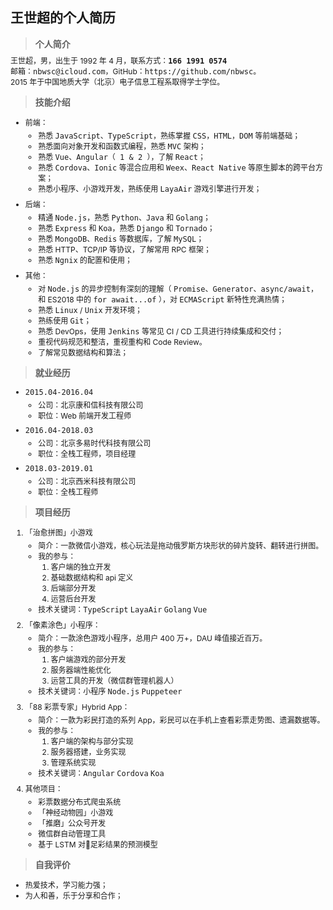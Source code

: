 ## 王世超的个人简历

> #### 个人简介

王世超，男，出生于 1992 年 4 月，联系方式：<strong>`166 1991 0574`</strong>    
邮箱：`nbwsc@icloud.com`，GitHub：`https://github.com/nbwsc`。  
2015 年于中国地质大学（北京）电子信息工程系取得学士学位。  

> #### 技能介绍

- 前端：

    - 熟悉 `JavaScript`、`TypeScript`，熟练掌握 `CSS`，`HTML`，`DOM` 等前端基础；
    - 熟悉面向对象开发和函数式编程，熟悉 `MVC` 架构；
    - 熟悉 `Vue`、`Angular（ 1 & 2 ）`，了解 `React`；
    - 熟悉 `Cordova`、`Ionic` 等混合应用和 `Weex`、`React Native` 等原生脚本的跨平台方案；
    - 熟悉小程序、小游戏开发，熟练使用 `LayaAir` 游戏引擎进行开发；

- 后端：

    - 精通 `Node.js`，熟悉 `Python`、`Java` 和 `Golang`；
    - 熟悉 `Express` 和 `Koa`，熟悉 `Django` 和 `Tornado`；
    - 熟悉 `MongoDB`、`Redis` 等数据库，了解 `MySQL`；
    - 熟悉 HTTP、TCP/IP 等协议，了解常用 RPC 框架；
    - 熟悉 `Ngnix` 的配置和使用；

- 其他：

    - 对 `Node.js` 的异步控制有深刻的理解（ `Promise`、`Generator`、`async/await`，和 ES2018 中的 `for await...of` ），对 `ECMAScript` 新特性充满热情；
    - 熟悉 `Linux` / `Unix` 开发环境；
    - 熟练使用 `Git`；
    - 熟悉 DevOps，使用 `Jenkins` 等常见 CI / CD 工具进行持续集成和交付；
    - 重视代码规范和整洁，重视重构和 Code Review。
    - 了解常见数据结构和算法；

> #### 就业经历

- `2015.04-2016.04`

    - 公司：北京康和信科技有限公司
    - 职位：Web 前端开发工程师

- `2016.04-2018.03`

    - 公司：北京多易时代科技有限公司
    - 职位：全栈工程师，项目经理

- `2018.03-2019.01`

    - 公司：北京西米科技有限公司
    - 职位：全栈工程师

> #### 项目经历

1. 「治愈拼图」小游戏
    - 简介：一款微信小游戏，核心玩法是拖动俄罗斯方块形状的碎片旋转、翻转进行拼图。
    - 我的参与：
        1. 客户端的独立开发
        2. 基础数据结构和 api 定义
        3. 后端部分开发
        4. 运营后台开发
    - 技术关键词：`TypeScript` `LayaAir` `Golang` `Vue`

2. 「像素涂色」小程序：

    - 简介：一款涂色游戏小程序，总用户 400 万+，DAU 峰值接近百万。
    - 我的参与：
        1. 客户端游戏的部分开发
        2. 服务器端性能优化
        3. 运营工具的开发（微信群管理机器人）
    - 技术关键词：`小程序` `Node.js` `Puppeteer`

3. 「88 彩票专家」Hybrid App：
    - 简介：一款为彩民打造的系列 App，彩民可以在手机上查看彩票走势图、遗漏数据等。
    - 我的参与：
        1. 客户端的架构与部分实现
        2. 服务器搭建，业务实现
        3. 管理系统实现
    - 技术关键词：`Angular` `Cordova` `Koa`

4. 其他项目：  
    - 彩票数据分布式爬虫系统
    - 「神经动物园」小游戏
    - 「推磨」公众号开发
    - 微信群自动管理工具
    - 基于 LSTM 对足彩结果的预测模型

> #### 自我评价

- 热爱技术，学习能力强；
- 为人和善，乐于分享和合作；

<style>
li { 
    font-size: 12px; 
}
p {
    font-size: 12px;
    margin-top: 8px;
    margin-bottom: 4px;
}
h4 {
    margin-top: 6px;
    margin-bottom: 4px;
}
code {
    font-size: 12px;
}
blockquote{
    margin-bottom: 8px;
}
</style>
